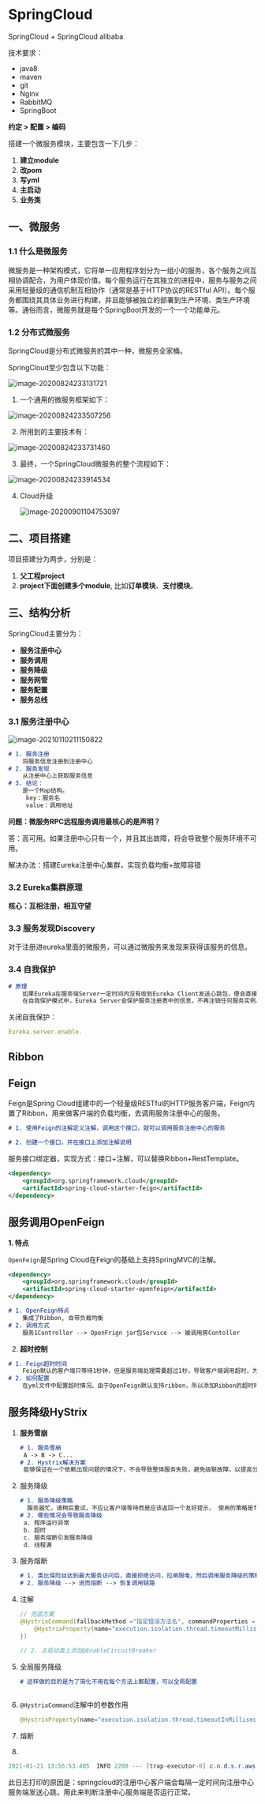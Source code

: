 # SpringCloud

SpringCloud + SpringCloud alibaba

技术要求：

* java8
* maven
* git
* Nginx
* RabbitMQ
* SpringBoot



**约定 > 配置 > 编码**

搭建一个微服务模块，主要包含一下几步：

1. **建立module**
2. **改pom**
3. **写yml**
4. **主启动**
5. **业务类**



## 一、微服务

### 1.1 什么是微服务

​		微服务是一种架构模式，它将单一应用程序划分为一组小的服务，各个服务之间互相协调配合，为用户体现价值。每个服务运行在其独立的进程中，服务与服务之间采用轻量级的通信机制互相协作（通常是基于HTTP协议的RESTful API）。每个服务都围绕其具体业务进行构建，并且能够被独立的部署到生产环境、类生产环境等。通俗而言，微服务就是每个SpringBoot开发的一个一个功能单元。

### 1.2 分布式微服务

SpringCloud是分布式微服务的其中一种，微服务全家桶。

SpringCloud至少包含以下功能：

![image-20200824233131721](C:\Users\10538\AppData\Roaming\Typora\typora-user-images\image-20200824233131721.png)



1. 一个通用的微服务框架如下：

![image-20200824233507256](C:\Users\10538\AppData\Roaming\Typora\typora-user-images\image-20200824233507256.png)



2. 所用到的主要技术有：

![image-20200824233731460](C:\Users\10538\AppData\Roaming\Typora\typora-user-images\image-20200824233731460.png)



3. 最终，一个SpringCloud微服务的整个流程如下：

![image-20200824233914534](C:\Users\10538\AppData\Roaming\Typora\typora-user-images\image-20200824233914534.png)



4. Cloud升级

   ![image-20200901104753097](C:\Users\10538\AppData\Roaming\Typora\typora-user-images\image-20200901104753097.png)



## 二、项目搭建

项目搭建分为两步，分别是：

1. **父工程project**
2. **project下面创建多个module**,  比如**订单模块**、**支付模块**。





## 三、结构分析

SpringCloud主要分为：

* **服务注册中心**
* **服务调用**
* **服务降级**
* **服务网管**
* **服务配置**
* **服务总线**



### 3.1  服务注册中心

![image-20210110211150822](C:\Users\10538\AppData\Roaming\Typora\typora-user-images\image-20210110211150822.png)

```markdown
# 1. 服务注册
	将服务信息注册到注册中心
# 2. 服务发现
	从注册中心上获取服务信息
# 3. 结论：
	是一个Map结构。
	​ key：服务名
	​ value：调用地址
```



**问题：微服务RPC远程服务调用最核心的是声明？**

答：高可用。如果注册中心只有一个，并且其出故障，将会导致整个服务环境不可用。

解决办法：搭建Eureka注册中心集群，实现负载均衡+故障容错



### 3.2 Eureka集群原理

**核心：互相注册，相互守望**





### 3.3 服务发现Discovery

对于注册进eureka里面的微服务，可以通过微服务来发现来获得该服务的信息。



### 3.4 自我保护

```markdown
# 原理 
	如果Eureka在服务端Server一定时间内没有收到Eureka Client发送心跳包，便会直接从服务注册列表中剔除该服务，但是在短时间内丢失了大量的服务实例心跳，这时候Eureka Server会开启自我保护机制，不会剔除该服务。
	在自我保护模式中，Eureka Server会保护服务注册表中的信息，不再注销任何服务实例。
```

关闭自我保护：

```yaml
Eureka.server.enable.
```





## Ribbon





## Feign

Feign是Spring Cloud组建中的一个轻量级RESTful的HTTP服务客户端，Feign内置了Ribbon，用来做客户端的负载均衡，去调用服务注册中心的服务。

```markdown
# 1. 使用Feign的注解定义注解，调用这个接口，就可以调用服务注册中心的服务

# 2. 创建一个接口，并在接口上添加注解说明
```

服务接口绑定器，实现方式：接口+注解，可以替换Ribbon+RestTemplate。

```xml
<dependency>
	<groupId>org.springframework.cloud</groupId>
    <artifactId>spring-cloud-starter-feign</artifactId>
</dependency>
```



## 服务调用OpenFeign

**1. 特点**

`OpenFeign`是Spring Cloud在Feign的基础上支持SpringMVC的注解。

```xml
<dependency>
	<groupId>org.springframework.cloud</groupId>
    <artifactId>spring-cloud-starter-openfeign</artifactId>
</dependency>
```

```markdown
# 1. OpenFeign特点
	集成了Ribbon, 自带负载均衡
# 2. 调用方式
	服务1Controller --> OpenFrign jar包Service --> 被调用房Contoller
```

2. **超时控制**

```markdown
# 1. Feign超时时间
	Feign默认的客户端只等待1秒钟，但是服务端处理需要超过1秒，导致客户端调用超时，为了避免这种情况，需要设置Feign客户端的超时控制。
# 2. 如何配置
	在yml文件中配置超时情况。由于OpenFeign默认支持ribbon，所以添加Ribbon的超时时间即可。
```



## 服务降级HyStrix

1. **服务雪崩**

   ```markdown
   # 1. 服务雪崩
   	A -> B -> C...
   # 2. Hystrix解决方案
   	能够保证在一个依赖出现问题的情况下，不会导致整体服务失败，避免级联故障，以提高分布式系统的弹性。
   ```

2. 服务降级

   ```markdown
   # 1. 服务降级策略
   	 服务器忙，请稍后重试，不应让客户端等待而是应该返回一个友好提示， 使用的策略是fallback
   # 2. 哪些情况会导致服务降级
   	a. 程序运行异常
   	b. 超时
   	c. 服务熔断引发服务降级
   	d. 线程满
   ```

   

3. 服务熔断

   ```markdown
   # 1. 类比保险丝达到最大服务访问后，直接拒绝访问，拉闸限电，然后调用服务降级的策略返回友好提示
   # 2. 服务降级 --> 进而熔断 --> 恢复调用链路
   ```

4. 注解

   ```java
   // 兜底方案
   @HystrixCommand(fallbackMethod ="指定错误方法名", commandProperties = {
       @HystrixProperty(name="execution.isolation.thread.timeoutMilliseconds", value="3000")
   })
   
   // 2. 主启动类上添加@EnableCircuitBreaker
   ```

5. 全局服务降级

   ```markdown
   # 这样做的目的是为了简化不用在每个方法上都配置，可以全局配置
   	
   
   ```

   

6. `@HystrixCommand`注解中的参数作用

   ```java
   @HystrixProperty(name="execution.isolation.thread.timeoutInMilliseconds", value = "3000") //接口超时设置
   
   ```

   

7. 熔断

   

8. 







```java
2021-01-21 13:56:53.405  INFO 2200 --- [trap-executor-0] c.n.d.s.r.aws.ConfigClusterResolver      : Resolving eureka endpoints via configuration
```

此日志打印的原因是：springcloud的注册中心客户端会每隔一定时间向注册中心服务端发送心跳，用此来判断注册中心服务端是否运行正常。













